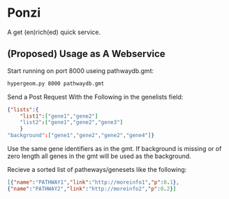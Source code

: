 Ponzi
=====

A get (en)rich(ed) quick service.


(Proposed) Usage as A Webservice
----------------------

Start running on port 8000 useing pathwaydb.gmt:

```bash
hypergeom.py 8000 pathwaydb.gmt
```

Send a Post Request With the Following in the genelists field:

```json
{"lists":{
	"list1":["gene1","gene2"]
	"list2":["gene1","gene2","gene3"]
	}
"background":["gene1","gene2","gene2","gene4"]}
```

Use the same gene identifiers as in the gmt.
If background is missing or of zero length all genes in the gmt will be used as the background.

Recieve a sorted list of patheways/genesets like the following:

```json
[{"name":"PATHWAY1","link":"http://moreinfo1","p":0.1},
{"name":"PATHWAY2","link":"http://moreinfo2","p":0.2}]
```

